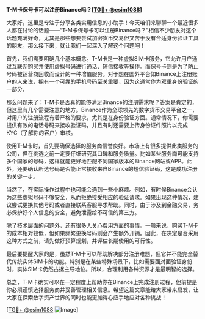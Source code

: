 **T-M卡保号卡可以注册Binance吗？[[TG💪+ @esim1088](https://t.me/s/esim1088)]**

大家好，这里是专注于分享各类实用信息的小助手！今天咱们来聊聊一个最近很多人都在讨论的话题——“T-M卡保号卡可以注册Binance吗？”相信不少朋友对这个话题充满好奇，尤其是那些想要尝试加密货币交易但又苦于没有合适身份验证工具的朋友。那么接下来，就让我们一起深入了解这个问题吧！

首先，我们需要明确几个基本概念。T-M卡是一种虚拟SIM卡服务，它允许用户通过互联网购买并使用虚拟号码进行通话、短信接收等操作。而保号卡则是为了防止号码被运营商回收而设计的一种增值服务。对于想在国外平台如Binance上注册账户的人来说，拥有一个可靠的手机号码至关重要，因为这通常作为双重身份验证的一部分。

那么问题来了：T-M卡是否真的能够满足Binance的注册需求呢？答案是肯定的，但这里有几个需要注意的地方。Binance作为全球领先的数字货币交易平台之一，对用户的注册流程有着严格的要求，尤其是在身份验证方面。通常情况下，你需要提供有效的电话号码来接收验证码，并且有时还需要上传身份证件照片以完成KYC（了解你的客户）审核。

使用T-M卡时，首先要确保选择的服务商信誉良好。市场上有很多提供此类服务的公司，但在挑选之前一定要仔细研究其口碑和服务质量。比如某些服务商可能支持多个国家的号码，这样就能更好地匹配不同国家版本的Binance网站或APP。此外，还要确认所选号码是否能正常接收来自Binance的短信验证码，这是成功注册的关键一步。

当然了，在实际操作过程中也可能会遇到一些小麻烦。例如，有时候Binance会认为这些虚拟号码不够安全，从而拒绝接受相应的验证请求。如果出现这种情况，建议尝试更换其他号码或者直接联系客服寻求帮助。同时，由于涉及到金融交易，务必保护好个人信息的安全，避免泄露给不可信的第三方。

除了技术层面的问题外，还有很多人关心费用方面的事情。一般来说，购买T-M卡的成本相对较低，但如果频繁更换号码则会产生额外开销。因此，在决定是否采用这种方式之前，请先做好预算规划，并评估长期使用的可行性。

最后要提醒大家的是，虽然T-M卡可以帮助解决部分注册难题，但它并不能完全替代传统实体SIM卡的功能。特别是在某些特殊场景下，比如需要面对面验证身份时，实体SIM卡仍然占据主导地位。所以，合理利用各种资源才是最明智的选择。

总之，T-M卡确实可以在一定程度上帮助你在Binance上完成注册过程，但前提是你必须谨慎选择服务商并妥善管理相关信息。希望这篇文章能给大家带来启发，让大家在探索数字资产世界的同时也能更加得心应手地应对各种挑战！

[[TG💪+ @esim1088](https://t.me/s/esim1088) ![Image](https://i.postimg.cc/4NQfJmqS/Snipaste-2025-05-13-00-14-12.png)]